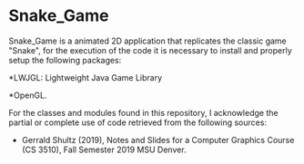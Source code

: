 # Snake_Game
Snake_Game is a animated 2D application that replicates the classic game "Snake", for the execution of the code it is necessary to install and properly setup the following packages:

*LWJGL:
Lightweight Java Game Library

*OpenGL.

For the classes and modules found in this repository, I acknowledge the partial or complete use of code retrieved from the following sources:

* Gerrald Shultz (2019), Notes and Slides for a Computer Graphics Course (CS 3510), Fall Semester 2019 MSU Denver. 
